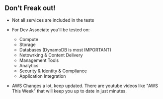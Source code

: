 ## Don't Freak out!

- Not all services are included in the tests

- For Dev Associate you'll be tested on:
  - Compute
  - Storage
  - Databases (DynamoDB is most IMPORTANT)
  - Netowrking & Content Delivery
  - Management Tools
  - Analytics
  - Security & Identity & Compliance
  - Application Integration

- AWS Changes a lot, keep updated. There are youtube videos like "AWS This Week" that will keep you up to date in just minutes.
